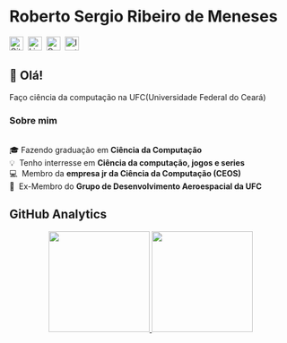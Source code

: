 # Roberto Sergio Ribeiro de Meneses
<a href="https://www.github.com/RobertoSergio" target="_blank"><img src="https://img.shields.io/badge/GitHub-100000?style=flat&logo=github&logoColor=white" alt="GitHub Badge" height="25"></a>&nbsp;
<a href="https://www.linkedin.com/in/robertosrmeneses" target="_blank"><img src="https://img.shields.io/badge/Linkedin-0077B5?style=flat&logo=linkedin&logoColor=white" alt="LinkedIn Badge" height="25"></a>&nbsp;
<a href="mailto:robertomeneses12513321@gmail.com" target="_blank"><img src="https://img.shields.io/badge/Gmail-D14836?style=flat&logo=gmail&logoColor=white" alt="Gmail Badge" height="25"></a>&nbsp;
<a href="https://www.instagram.com/roberto_sergio21" target="_blank"><img src="https://img.shields.io/badge/Instagram-E4405F?style=flat&logo=instagram&logoColor=white" alt="Instagram Badge" height="25"></a>&nbsp;
## 👋 Olá!

Faço ciência da computação na UFC(Universidade Federal do Ceará)

### Sobre mim
<br/>🎓&nbsp;Fazendo graduação em **Ciência da Computação**
<br/>💡&nbsp; Tenho interresse em **Ciência da computação, jogos e series**
<br/>💻&nbsp; Membro da **empresa jr da Ciência da Computação (CEOS)**
<br/>🚀&nbsp; Ex-Membro do **Grupo de Desenvolvimento Aeroespacial da UFC**

## GitHub Analytics

<p align="center">
  <a href="https://github.com/RobertoSergio">
    <img height="180em" src="https://github-readme-stats.vercel.app/api?username=RobertoSergio&theme=dracula&show_icons=true&include_all_commits=true&count_private=true&cache_seconds=0">
    <img height="180em" src="https://github-readme-stats.vercel.app/api/top-langs/?username=RobertoSergio&theme=dracula&layout=compact&langs_count=5&count_private=true&token=githubpagetoken">
  </a>
</p>
